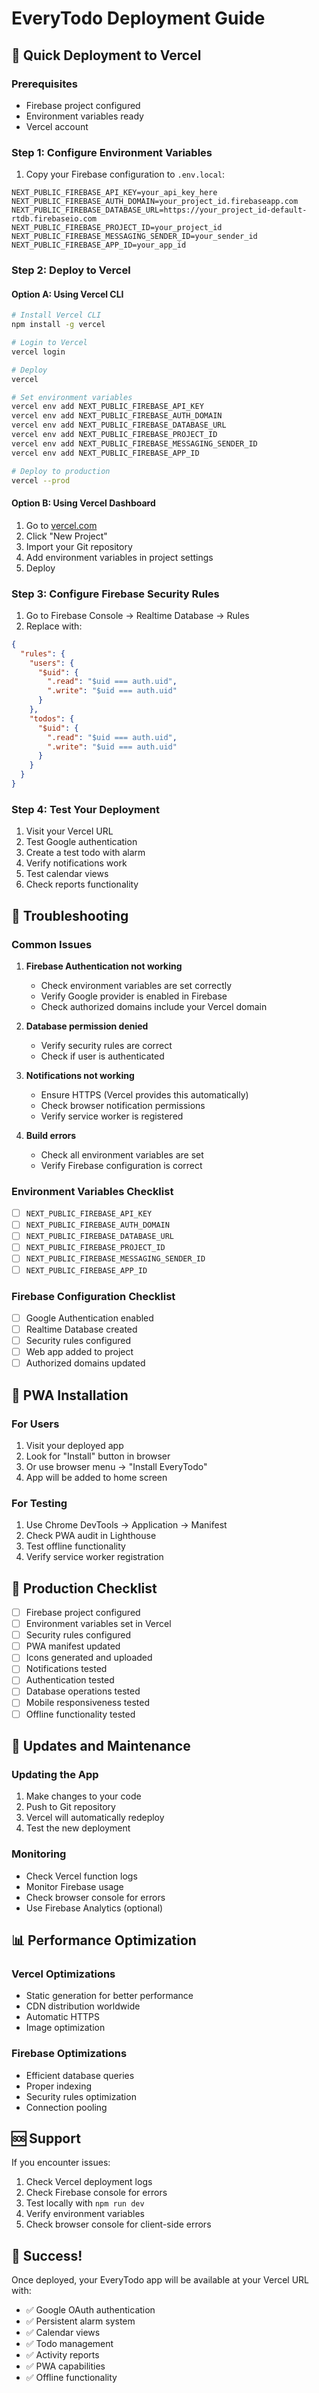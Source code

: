 # EveryTodo Deployment Guide

## 🚀 Quick Deployment to Vercel

### Prerequisites

- Firebase project configured
- Environment variables ready
- Vercel account

### Step 1: Configure Environment Variables

1. Copy your Firebase configuration to `.env.local`:

```env
NEXT_PUBLIC_FIREBASE_API_KEY=your_api_key_here
NEXT_PUBLIC_FIREBASE_AUTH_DOMAIN=your_project_id.firebaseapp.com
NEXT_PUBLIC_FIREBASE_DATABASE_URL=https://your_project_id-default-rtdb.firebaseio.com
NEXT_PUBLIC_FIREBASE_PROJECT_ID=your_project_id
NEXT_PUBLIC_FIREBASE_MESSAGING_SENDER_ID=your_sender_id
NEXT_PUBLIC_FIREBASE_APP_ID=your_app_id
```

### Step 2: Deploy to Vercel

#### Option A: Using Vercel CLI

```bash
# Install Vercel CLI
npm install -g vercel

# Login to Vercel
vercel login

# Deploy
vercel

# Set environment variables
vercel env add NEXT_PUBLIC_FIREBASE_API_KEY
vercel env add NEXT_PUBLIC_FIREBASE_AUTH_DOMAIN
vercel env add NEXT_PUBLIC_FIREBASE_DATABASE_URL
vercel env add NEXT_PUBLIC_FIREBASE_PROJECT_ID
vercel env add NEXT_PUBLIC_FIREBASE_MESSAGING_SENDER_ID
vercel env add NEXT_PUBLIC_FIREBASE_APP_ID

# Deploy to production
vercel --prod
```

#### Option B: Using Vercel Dashboard

1. Go to [vercel.com](https://vercel.com)
2. Click "New Project"
3. Import your Git repository
4. Add environment variables in project settings
5. Deploy

### Step 3: Configure Firebase Security Rules

1. Go to Firebase Console → Realtime Database → Rules
2. Replace with:

```json
{
  "rules": {
    "users": {
      "$uid": {
        ".read": "$uid === auth.uid",
        ".write": "$uid === auth.uid"
      }
    },
    "todos": {
      "$uid": {
        ".read": "$uid === auth.uid",
        ".write": "$uid === auth.uid"
      }
    }
  }
}
```

### Step 4: Test Your Deployment

1. Visit your Vercel URL
2. Test Google authentication
3. Create a test todo with alarm
4. Verify notifications work
5. Test calendar views
6. Check reports functionality

## 🔧 Troubleshooting

### Common Issues

1. **Firebase Authentication not working**

   - Check environment variables are set correctly
   - Verify Google provider is enabled in Firebase
   - Check authorized domains include your Vercel domain

2. **Database permission denied**

   - Verify security rules are correct
   - Check if user is authenticated

3. **Notifications not working**

   - Ensure HTTPS (Vercel provides this automatically)
   - Check browser notification permissions
   - Verify service worker is registered

4. **Build errors**
   - Check all environment variables are set
   - Verify Firebase configuration is correct

### Environment Variables Checklist

- [ ] `NEXT_PUBLIC_FIREBASE_API_KEY`
- [ ] `NEXT_PUBLIC_FIREBASE_AUTH_DOMAIN`
- [ ] `NEXT_PUBLIC_FIREBASE_DATABASE_URL`
- [ ] `NEXT_PUBLIC_FIREBASE_PROJECT_ID`
- [ ] `NEXT_PUBLIC_FIREBASE_MESSAGING_SENDER_ID`
- [ ] `NEXT_PUBLIC_FIREBASE_APP_ID`

### Firebase Configuration Checklist

- [ ] Google Authentication enabled
- [ ] Realtime Database created
- [ ] Security rules configured
- [ ] Web app added to project
- [ ] Authorized domains updated

## 📱 PWA Installation

### For Users

1. Visit your deployed app
2. Look for "Install" button in browser
3. Or use browser menu → "Install EveryTodo"
4. App will be added to home screen

### For Testing

1. Use Chrome DevTools → Application → Manifest
2. Check PWA audit in Lighthouse
3. Test offline functionality
4. Verify service worker registration

## 🎯 Production Checklist

- [ ] Firebase project configured
- [ ] Environment variables set in Vercel
- [ ] Security rules configured
- [ ] PWA manifest updated
- [ ] Icons generated and uploaded
- [ ] Notifications tested
- [ ] Authentication tested
- [ ] Database operations tested
- [ ] Mobile responsiveness tested
- [ ] Offline functionality tested

## 🔄 Updates and Maintenance

### Updating the App

1. Make changes to your code
2. Push to Git repository
3. Vercel will automatically redeploy
4. Test the new deployment

### Monitoring

- Check Vercel function logs
- Monitor Firebase usage
- Check browser console for errors
- Use Firebase Analytics (optional)

## 📊 Performance Optimization

### Vercel Optimizations

- Static generation for better performance
- CDN distribution worldwide
- Automatic HTTPS
- Image optimization

### Firebase Optimizations

- Efficient database queries
- Proper indexing
- Security rules optimization
- Connection pooling

## 🆘 Support

If you encounter issues:

1. Check Vercel deployment logs
2. Check Firebase console for errors
3. Test locally with `npm run dev`
4. Verify environment variables
5. Check browser console for client-side errors

## 🎉 Success!

Once deployed, your EveryTodo app will be available at your Vercel URL with:

- ✅ Google OAuth authentication
- ✅ Persistent alarm system
- ✅ Calendar views
- ✅ Todo management
- ✅ Activity reports
- ✅ PWA capabilities
- ✅ Offline functionality

